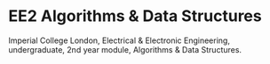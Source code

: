 # EE2 Algorithms & Data Structures
Imperial College London, Electrical &amp; Electronic Engineering, undergraduate, 2nd year module, Algorithms &amp; Data Structures.
